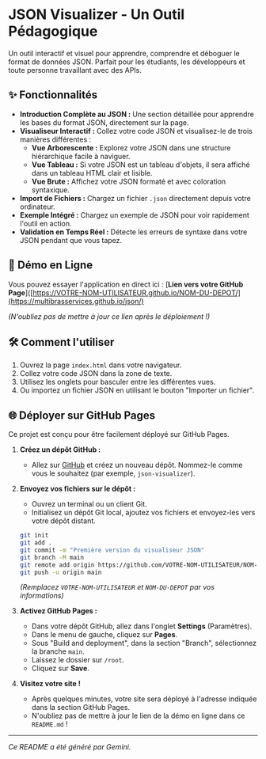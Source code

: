 # JSON Visualizer - Un Outil Pédagogique

Un outil interactif et visuel pour apprendre, comprendre et déboguer le format de données JSON. Parfait pour les étudiants, les développeurs et toute personne travaillant avec des APIs.

## ✨ Fonctionnalités

*   **Introduction Complète au JSON :** Une section détaillée pour apprendre les bases du format JSON, directement sur la page.
*   **Visualiseur Interactif :** Collez votre code JSON et visualisez-le de trois manières différentes :
    *   **Vue Arborescente :** Explorez votre JSON dans une structure hiérarchique facile à naviguer.
    *   **Vue Tableau :** Si votre JSON est un tableau d'objets, il sera affiché dans un tableau HTML clair et lisible.
    *   **Vue Brute :** Affichez votre JSON formaté et avec coloration syntaxique.
*   **Import de Fichiers :** Chargez un fichier `.json` directement depuis votre ordinateur.
*   **Exemple Intégré :** Chargez un exemple de JSON pour voir rapidement l'outil en action.
*   **Validation en Temps Réel :** Détecte les erreurs de syntaxe dans votre JSON pendant que vous tapez.

## 🚀 Démo en Ligne

Vous pouvez essayer l'application en direct ici : [**Lien vers votre GitHub Page**]([https://VOTRE-NOM-UTILISATEUR.github.io/NOM-DU-DEPOT/](https://multibrasservices.github.io/json/)

*(N'oubliez pas de mettre à jour ce lien après le déploiement !)*

## 🛠️ Comment l'utiliser

1.  Ouvrez la page `index.html` dans votre navigateur.
2.  Collez votre code JSON dans la zone de texte.
3.  Utilisez les onglets pour basculer entre les différentes vues.
4.  Ou importez un fichier JSON en utilisant le bouton "Importer un fichier".

## 🌐 Déployer sur GitHub Pages

Ce projet est conçu pour être facilement déployé sur GitHub Pages.

1.  **Créez un dépôt GitHub :**
    *   Allez sur [GitHub](https://github.com) et créez un nouveau dépôt. Nommez-le comme vous le souhaitez (par exemple, `json-visualizer`).

2.  **Envoyez vos fichiers sur le dépôt :**
    *   Ouvrez un terminal ou un client Git.
    *   Initialisez un dépôt Git local, ajoutez vos fichiers et envoyez-les vers votre dépôt distant.
    ```bash
    git init
    git add .
    git commit -m "Première version du visualiseur JSON"
    git branch -M main
    git remote add origin https://github.com/VOTRE-NOM-UTILISATEUR/NOM-DU-DEPOT.git
    git push -u origin main
    ```
    *(Remplacez `VOTRE-NOM-UTILISATEUR` et `NOM-DU-DEPOT` par vos informations)*

3.  **Activez GitHub Pages :**
    *   Dans votre dépôt GitHub, allez dans l'onglet **Settings** (Paramètres).
    *   Dans le menu de gauche, cliquez sur **Pages**.
    *   Sous "Build and deployment", dans la section "Branch", sélectionnez la branche `main`.
    *   Laissez le dossier sur `/root`.
    *   Cliquez sur **Save**.

4.  **Visitez votre site !**
    *   Après quelques minutes, votre site sera déployé à l'adresse indiquée dans la section GitHub Pages.
    *   N'oubliez pas de mettre à jour le lien de la démo en ligne dans ce `README.md` !

---
*Ce README a été généré par Gemini.*
